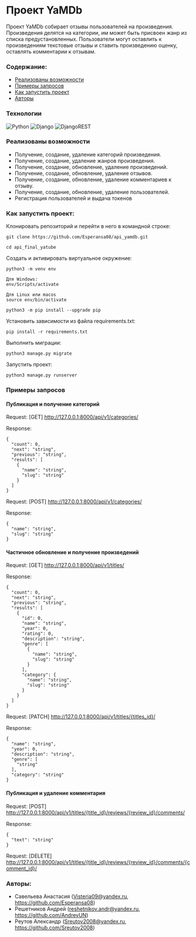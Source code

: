 
# Проект YaMDb
Проект YaMDb собирает отзывы пользователей на произведения.
Произведения делятся на категории, им  может быть присвоен жанр из списка предустановленных. 
Пользователи могут оставлить к произведениям текстовые отзывы и ставить произведению оценку, оставлять комментарии к отзывам.

### Содержание:
 - [Реализованы возможности](#реализованы-возможности)
 - [Примеры запросов](#примеры-запросов)
 - [Как запустить проект](#как-запустить-проект)
 - [Авторы](#авторы)

### Технологии 

![Python](https://img.shields.io/badge/python-3670A0?style=for-the-badge&logo=python&logoColor=ffdd54) 
![Django](https://img.shields.io/badge/django-%23092E20.svg?style=for-the-badge&logo=django&logoColor=white) 
![DjangoREST](https://img.shields.io/badge/DJANGO-REST-ff1709?style=for-the-badge&logo=django&logoColor=white&color=ff1709&labelColor=gray) 


### Реализованы возможности
* Получение, создание, удаление категорий произведения.
* Получение, создание, удаление жанров произведения.
* Получение, создание, обновление, удаление произведений.
* Получение, создание, обновление, удаление отзывов.
* Получение, создание, обновление, удаление комментариев к отзыву.
* Получение, создание, обновление, удаление пользователей.
* Регистрация пользователей и выдача токенов


### Как запустить проект:

Клонировать репозиторий и перейти в него в командной строке:

```
git clone https://github.com/Esperansa08/api_yamdb.git
```
```
cd api_final_yatube
```

Cоздать и активировать виртуальное окружение:

```
python3 -m venv env
```
```
Для Windows:
env/Scripts/activate

Для Linux или macos
source env/bin/activate
```
```
python3 -m pip install --upgrade pip
```

Установить зависимости из файла requirements.txt:
```
pip install -r requirements.txt
```

Выполнить миграции:
```
python3 manage.py migrate
```

Запустить проект:
```
python3 manage.py runserver
```


### Примеры запросов

#### Публикация и получение категорий

Request: [GET] http://127.0.0.1:8000/api/v1/categories/

Response:
```
{
  "count": 0,
  "next": "string",
  "previous": "string",
  "results": [
    {
      "name": "string",
      "slug": "string"
    }
  ]
}
```
Request: [POST] http://127.0.0.1:8000/api/v1/categories/

Response:
```
{
  "name": "string",
  "slug": "string"
}
```

#### Частичное обновление и получение произведений
Request: [GET] http://127.0.0.1:8000/api/v1/titles/

Response:
```
{
  "count": 0,
  "next": "string",
  "previous": "string",
  "results": [
    {
      "id": 0,
      "name": "string",
      "year": 0,
      "rating": 0,
      "description": "string",
      "genre": [
        {
          "name": "string",
          "slug": "string"
        }
      ],
      "category": {
        "name": "string",
        "slug": "string"
      }
    }
  ]
}
```
Request: [PATCH] http://127.0.0.1:8000/api/v1/titles/{titles_id}/

Response:
```
{
  "name": "string",
  "year": 0,
  "description": "string",
  "genre": [
    "string"
  ],
  "category": "string"
}
```

#### Публикация и удаление комментария

Request: [POST] http://127.0.0.1:8000/api/v1/titles/{title_id}/reviews/{review_id}/comments/

Response:
```
{
  "text": "string"
}
```
Request: [DELETE] http://127.0.0.1:8000/api/v1/titles/{title_id}/reviews/{review_id}/comments/{comment_id}/



### Авторы:
 * Савельева Анастасия (Visteria09@yandex.ru, https://github.com/Esperansa08)
 * Решетников Андрей (reshetnikov.andr@yandex.ru, https://github.com/AndreyUN)
 * Реутов Александр (Sreutov2008@yandex.ru, https://github.com/Sreutov2008)

